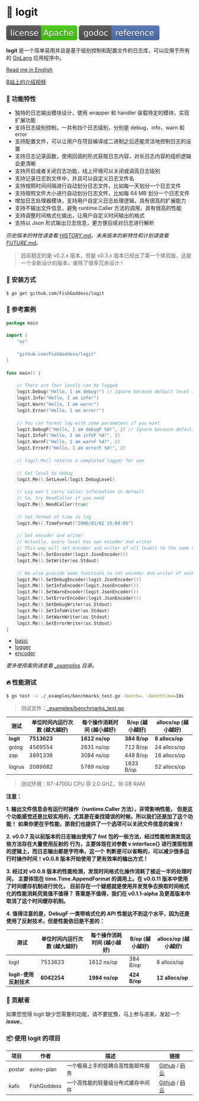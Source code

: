 # 📝 logit

[![License](_icon/license.svg)](https://www.apache.org/licenses/LICENSE-2.0.html)
[![Go Doc](_icon/godoc.svg)](https://pkg.go.dev/github.com/FishGoddess/logit?tab=doc)

**logit** 是一个简单易用并且是基于级别控制和配置文件的日志库，可以应用于所有的 [GoLang](https://golang.org) 应用程序中。

[Read me in English](./README.en.md)

[B站上的介绍视频](https://www.bilibili.com/video/BV14t4y1y7rF)

### 🥇 功能特性

* 独特的日志输出模块设计，使用 wrapper 和 handler 装载特定的模块，实现扩展功能
* 支持日志级别控制，一共有四个日志级别，分别是 debug，info，warn 和 error
* 支持配置文件，可以让用户在项目编译成二进制之后还能灵活地控制日志的设置
* 支持日志记录函数，使用回调的形式获取日志内容，对长日志内容的组织逻辑会更清晰
* 支持开启或者关闭日志功能，线上环境可以关闭或调高日志级别
* 支持记录日志到文件中，并且可以自定义日志文件名
* 支持按照时间间隔进行自动划分日志文件，比如每一天划分一个日志文件
* 支持按照文件大小进行自动划分日志文件，比如每 64 MB 划分一个日志文件
* 增加日志处理器模块，支持用户自定义日志处理逻辑，具有很高的扩展能力
* 支持不输出文件信息，避免 runtime.Caller 方法的调用，具有很高的性能
* 支持调整时间格式化输出，让用户自定义时间输出的格式
* 支持以 Json 形式输出日志信息，更方便后续对日志进行解析

_历史版本的特性请查看 [HISTORY.md](./HISTORY.md)。未来版本的新特性和计划请查看 [FUTURE.md](./FUTURE.md)。_

> 目前稳定的是 v0.2.x 版本，但是 v0.3.x 版本已经出了第一个体验版，这是一个全新设计的版本，废除了很多冗余设计！

### 🚀 安装方式

```bash
$ go get github.com/FishGoddess/logit
```

### 📖 参考案例

```go
package main

import (
	"os"

	"github.com/FishGoddess/logit"
)

func main() {

	// There are four levels can be logged
	logit.Debug("Hello, I am debug!") // Ignore because default level is info
	logit.Info("Hello, I am info!")
	logit.Warn("Hello, I am warn!")
	logit.Error("Hello, I am error!")

	// You can format log with some parameters if you want
	logit.DebugF("Hello, I am debugF %d!", 2) // Ignore because default level is info
	logit.InfoF("Hello, I am infoF %d!", 2)
	logit.WarnF("Hello, I am warnF %d!", 2)
	logit.ErrorF("Hello, I am errorF %d!", 2)

	// logit.Me() returns a completed logger for use

	// Set level to debug
	logit.Me().SetLevel(logit.DebugLevel)

	// Log won't carry caller information in default
	// So, try NeedCaller if you need
	logit.Me().NeedCaller(true)

	// Set format of time in log
	logit.Me().TimeFormat("2006/01/02 15:04:05")

	// Set encoder and writer
	// Actually, every level has own encoder and writer
	// This way will set encoder and writer of all levels to the same one
	logit.Me().SetEncoder(logit.JsonEncoder())
	logit.Me().SetWriter(os.Stdout)

	// We also provide some functions to set encoder and writer of each level
	logit.Me().SetDebugEncoder(logit.JsonEncoder())
	logit.Me().SetInfoEncoder(logit.JsonEncoder())
	logit.Me().SetWarnEncoder(logit.JsonEncoder())
	logit.Me().SetErrorEncoder(logit.JsonEncoder())
	logit.Me().SetDebugWriter(os.Stdout)
	logit.Me().SetInfoWriter(os.Stdout)
	logit.Me().SetWarnWriter(os.Stdout)
	logit.Me().SetErrorWriter(os.Stdout)
}
```

* [basic](./_examples/basic.go)
* [logger](./_examples/logger.go)
* [encoder](./_examples/encoder.go)

_更多使用案例请查看 [_examples](./_examples) 目录。_

### 🔥 性能测试

```bash
$ go test -v ./_examples/benchmarks_test.go -bench=. -benchtime=10s
```

> 测试文件：[_examples/benchmarks_test.go](./_examples/benchmarks_test.go)

| 测试 | 单位时间内运行次数 (越大越好) |  每个操作消耗时间 (越小越好) | B/op (越小越好) | allocs/op (越小越好) |
| -----------|--------|-------------|-------------|-------------|
| **logit** | **7513623** | **1612 ns/op** | **384 B/op** | **8 allocs/op** |
| golog | 4569554 | 2631 ns/op | 712 B/op | 24 allocs/op |
| zap | 3891336 | 3084 ns/op | 448 B/op | 16 allocs/op |
| logrus | 2089682 | 5769 ns/op | 1633 B/op | 52 allocs/op |

> 测试环境：R7-4700U CPU @ 2.0 GHZ，16 GB RAM

**注意：**

**1. 输出文件信息会有运行时操作（runtime.Caller 方法），非常影响性能，**
**但是这个功能感觉还是比较实用的，尤其是在查找错误的时候，所以我们还是加了这个功能！**
**如果你更在乎性能，那我们也提供了一个选项可以关闭文件信息的查询！**

**2. v0.0.7 及以前版本的日志输出使用了 fmt 包的一些方法，经过性能检测发现这些方法存在大量使用反射的**
**行为，主要体现在对参数 v interface{} 进行类型检测的逻辑上，而日志输出都是字符串，这一个**
**判断是可以省略的，可以减少很多运行时操作时间！v0.0.8 版本开始使用了更有效率的输出方式！**

**3. 经过对 v0.0.8 版本的性能检测，发现时间格式化操作消耗了接近一半的处理时间，**
**主要体现在 time.Time.AppendFormat 的调用上。在 v0.0.11 版本中使用了时间缓存机制进行优化，**
**目前存在一个疑惑就是使用并发竞争去换取时间格式化的性能消耗究竟值不值得？**
**答案是不值得，我们在 v0.1.1-alpha 及更高版本中取消了这个时间缓存机制。**

**4. 值得注意的是，DebugF 一类带格式化的 API 性能达不到这个水平，因为还是使用了反射技术，但是性能依旧是不差的：**

| 测试 | 单位时间内运行次数 (越大越好) |  每个操作消耗时间 (越小越好) | B/op (越小越好) | allocs/op (越小越好) |
| -----------|--------|-------------|-------------|-------------|
| logit | 7513623 | 1612 ns/op | 384 B/op | 8 allocs/op |
| **logit-使用反射技术** | **6042254** | **1984 ns/op** | **424 B/op** | **12 allocs/op** |

### 👥 贡献者

如果您觉得 logit 缺少您需要的功能，请不要犹豫，马上参与进来，发起一个 _**issue**_。

### 📦 使用 logit 的项目

| 项目 | 作者 | 描述 | 链接 |
| -----------|--------|-------------| ---------------- |
| postar | avino-plan | 一个极易上手的低耦合高性能邮件服务 | [Github](https://github.com/avino-plan/postar) / [码云](https://gitee.com/avino-plan/postar) |
| kafo | FishGoddess | 一个高性能的轻量级分布式缓存中间件 | [Github](https://github.com/FishGoddess/kafo) / [码云](https://gitee.com/FishGoddess/kafo) |
